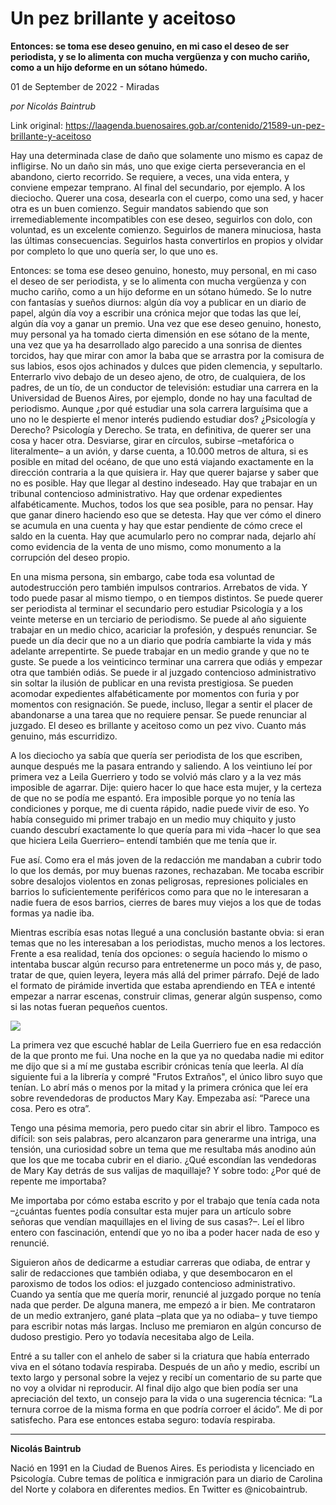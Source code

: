 # Un pez brillante y aceitoso

**Entonces: se toma ese deseo genuino, en mi caso el deseo de ser periodista, y se lo alimenta con mucha vergüenza y con mucho cariño, como a un hijo deforme en un sótano húmedo.**

01 de September de 2022 - Miradas

_por Nicolás Baintrub_

Link original: https://laagenda.buenosaires.gob.ar/contenido/21589-un-pez-brillante-y-aceitoso



Hay una determinada clase de daño que solamente uno mismo es capaz de infligirse. No un daño sin más, uno que exige cierta perseverancia en el abandono, cierto recorrido. Se requiere, a veces, una vida entera, y conviene empezar temprano. Al final del secundario, por ejemplo. A los dieciocho. Querer una cosa, desearla con el cuerpo, como una sed, y hacer otra es un buen comienzo. Seguir mandatos sabiendo que son irremediablemente incompatibles con ese deseo, seguirlos con dolo, con voluntad, es un excelente comienzo. Seguirlos de manera minuciosa, hasta las últimas consecuencias. Seguirlos hasta convertirlos en propios y olvidar por completo lo que uno quería ser, lo que uno es.




Entonces: se toma ese deseo genuino, honesto, muy personal, en mi caso el deseo de ser periodista, y se lo alimenta con mucha vergüenza y con mucho cariño, como a un hijo deforme en un sótano húmedo. Se lo nutre con fantasías y sueños diurnos: algún día voy a publicar en un diario de papel, algún día voy a escribir una crónica mejor que todas las que leí, algún día voy a ganar un premio. Una vez que ese deseo genuino, honesto, muy personal ya ha tomado cierta dimensión en ese sótano de la mente, una vez que ya ha desarrollado algo parecido a una sonrisa de dientes torcidos, hay que mirar con amor la baba que se arrastra por la comisura de sus labios, esos ojos achinados y dulces que piden clemencia, y sepultarlo. Enterrarlo vivo debajo de un deseo ajeno, de otro, de cualquiera, de los padres, de un tío, de un conductor de televisión: estudiar una carrera en la Universidad de Buenos Aires, por ejemplo, donde no hay una facultad de periodismo. Aunque ¿por qué estudiar una sola carrera larguísima que a uno no le despierte el menor interés pudiendo estudiar dos? ¿Psicología y Derecho? Psicología y Derecho. Se trata, en definitiva, de querer ser una cosa y hacer otra. Desviarse, girar en círculos, subirse –metafórica o literalmente– a un avión, y darse cuenta, a 10.000 metros de altura, si es posible en mitad del océano, de que uno está viajando exactamente en la dirección contraria a la que quisiera ir. Hay que querer bajarse y saber que no es posible. Hay que llegar al destino indeseado. Hay que trabajar en un tribunal contencioso administrativo. Hay que ordenar expedientes alfabéticamente. Muchos, todos los que sea posible, para no pensar. Hay que ganar dinero haciendo eso que se detesta. Hay que ver cómo el dinero se acumula en una cuenta y hay que estar pendiente de cómo crece el saldo en la cuenta. Hay que acumularlo pero no comprar nada, dejarlo ahí como evidencia de la venta de uno mismo, como monumento a la corrupción del deseo propio.




En una misma persona, sin embargo, cabe toda esa voluntad de autodestrucción pero también impulsos contrarios. Arrebatos de vida. Y todo puede pasar al mismo tiempo, o en tiempos distintos. Se puede querer ser periodista al terminar el secundario pero estudiar Psicología y a los veinte meterse en un terciario de periodismo. Se puede al año siguiente trabajar en un medio chico, acariciar la profesión, y después renunciar. Se puede un día decir que no a un diario que podría cambiarte la vida y más adelante arrepentirte. Se puede trabajar en un medio grande y que no te guste. Se puede a los veinticinco terminar una carrera que odiás y empezar otra que también odiás. Se puede ir al juzgado contencioso administrativo sin soltar la ilusión de publicar en una revista prestigiosa. Se pueden acomodar expedientes alfabéticamente por momentos con furia y por momentos con resignación. Se puede, incluso, llegar a sentir el placer de abandonarse a una tarea que no requiere pensar. Se puede renunciar al juzgado. El deseo es brillante y aceitoso como un pez vivo. Cuanto más genuino, más escurridizo.




A los dieciocho ya sabía que quería ser periodista de los que escriben, aunque después me la pasara entrando y saliendo. A los veintiuno leí por primera vez a Leila Guerriero y todo se volvió más claro y a la vez más imposible de agarrar. Dije: quiero hacer lo que hace esta mujer, y la certeza de que no se podía me espantó. Era imposible porque yo no tenía las condiciones y porque, me di cuenta rápido, nadie puede vivir de eso. Yo había conseguido mi primer trabajo en un medio muy chiquito y justo cuando descubrí exactamente lo que quería para mi vida –hacer lo que sea que hiciera Leila Guerriero– entendí también que me tenía que ir.




Fue así. Como era el más joven de la redacción me mandaban a cubrir todo lo que los demás, por muy buenas razones, rechazaban. Me tocaba escribir sobre desalojos violentos en zonas peligrosas, represiones policiales en barrios lo suficientemente periféricos como para que no le interesaran a nadie fuera de esos barrios, cierres de bares muy viejos a los que de todas formas ya nadie iba.




Mientras escribía esas notas llegué a una conclusión bastante obvia: si eran temas que no les interesaban a los periodistas, mucho menos a los lectores. Frente a esa realidad, tenía dos opciones: o seguía haciendo lo mismo o intentaba buscar algún recurso para entretenerme un poco más y, de paso, tratar de que, quien leyera, leyera más allá del primer párrafo. Dejé de lado el formato de pirámide invertida que estaba aprendiendo en TEA e intenté empezar a narrar escenas, construir climas, generar algún suspenso, como si las notas fueran pequeños cuentos.




![](https://cdn.feater.me/files/images/356322/e033ac55-2104-44a0-b188-a95376eabb30.jpg)




La primera vez que escuché hablar de Leila Guerriero fue en esa redacción de la que pronto me fui. Una noche en la que ya no quedaba nadie mi editor me dijo que si a mí me gustaba escribir crónicas tenía que leerla. Al día siguiente fui a la librería y compré "Frutos Extraños", el único libro suyo que tenían. Lo abrí más o menos por la mitad y la primera crónica que leí era sobre revendedoras de productos Mary Kay. Empezaba así: “Parece una cosa. Pero es otra”.




Tengo una pésima memoria, pero puedo citar sin abrir el libro. Tampoco es difícil: son seis palabras, pero alcanzaron para generarme una intriga, una tensión, una curiosidad sobre un tema que me resultaba más anodino aún que los que me tocaba cubrir en el diario. ¿Qué escondían las vendedoras de Mary Kay detrás de sus valijas de maquillaje? Y sobre todo: ¿Por qué de repente me importaba?




Me importaba por cómo estaba escrito y por el trabajo que tenía cada nota –¿cuántas fuentes podía consultar esta mujer para un artículo sobre señoras que vendían maquillajes en el living de sus casas?–. Leí el libro entero con fascinación, entendí que yo no iba a poder hacer nada de eso y renuncié.




Siguieron años de dedicarme a estudiar carreras que odiaba, de entrar y salir de redacciones que también odiaba, y que desembocaron en el paroxismo de todos los odios: el juzgado contencioso administrativo. Cuando ya sentía que me quería morir, renuncié al juzgado porque no tenía nada que perder. De alguna manera, me empezó a ir bien. Me contrataron de un medio extranjero, gané plata –plata que ya no odiaba– y tuve tiempo para escribir notas más largas. Incluso me premiaron en algún concurso de dudoso prestigio. Pero yo todavía necesitaba algo de Leila.




Entré a su taller con el anhelo de saber si la criatura que había enterrado viva en el sótano todavía respiraba. Después de un año y medio, escribí un texto largo y personal sobre la vejez y recibí un comentario de su parte que no voy a olvidar ni reproducir. Al final dijo algo que bien podía ser una apreciación del texto, un consejo para la vida o una sugerencia técnica: “La ternura corroe de la misma forma en que podría corroer el ácido”. Me di por satisfecho. Para ese entonces estaba seguro: todavía respiraba.




---




**Nicolás Baintrub**




Nació en 1991 en la Ciudad de Buenos Aires. Es periodista y licenciado en Psicología. Cubre temas de política e inmigración para un diario de Carolina del Norte y colabora en diferentes medios. En Twitter es @nicobaintrub.



